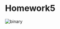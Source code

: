 # Homework5
![binary](https://github.com/ForwardFuture/GAMES101-Homework/assets/48513897/90e5bacf-699a-418e-98a4-0ab82f043329)
